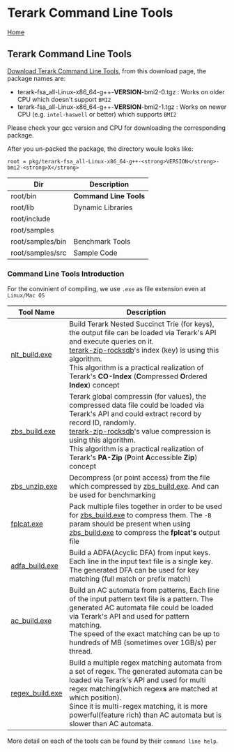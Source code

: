 # Terark Command Line Tools

[Home](../README.md)

## Terark Command Line Tools

[Download Terark Command Line Tools](https://www.terark.com/download/tools/latest), from this download page, the package names are:

- terark-fsa_all-Linux-x86_64-g++-**VERSION**-bmi2-0.tgz : Works on older CPU which doesn't support `BMI2`
- terark-fsa_all-Linux-x86_64-g++-**VERSION**-bmi2-1.tgz : Works on newer CPU (e.g. `intel-haswell` or better) which supports `BMI2`

Please check your gcc version and CPU for downloading the corresponding package.

After you un-packed the package, the directory woule looks like:

    root = pkg/terark-fsa_all-Linux-x86_64-g++-<strong>VERSION</strong>-bmi2-<strong>X</strong>

|Dir|Description|
--------|---------|
root/bin| **Command Line Tools** |
root/lib| Dynamic Libraries |
root/include| |
root/samples| |
root/samples/bin| Benchmark Tools|
root/samples/src| Sample Code |

### Command Line Tools Introduction

For the convinient of compiling, we use `.exe` as file extension even at `Linux/Mac OS`

|Tool Name | Description  |
-----|-----|
[nlt_build.exe](bin/nlt_build.exe.md)| Build Terark Nested Succinct Trie (for keys), the output file can be loaded via Terark's API and execute queries on it.<br/> [terark-zip-rocksdb](https://github.com/Terark/terark-zip-rocksdb)'s index (key) is using this algorithm.<br/> This algorithm is a practical realization of Terark's **CO-Index** (**C**ompressed **O**rdered **Index**) concept|
[zbs_build.exe](bin/zbs_build.exe.md)| Terark global compressin (for values), the compressed data file could be loaded via Terark's API and could extract record by record ID, randomly.<br/>[terark-zip-rocksdb](https://github.com/Terark/terark-zip-rocksdb)'s value compression is using this algorithm.<br/>This algorithm is a practical realization of Terark's **PA-Zip** (**P**oint **A**ccessible **Zip**) concept|
[zbs_unzip.exe](bin/zbs_unzip.exe.md)| Decompress (or point access) from the file which compressed by [zbs_build.exe](bin/zbs_build.exe.md). And can be used for benchmarking|
[fplcat.exe](bin/fplcat.exe.md)| Pack multiple files together in order to be used for [zbs_build.exe](bin/zbs_build.exe.md) to compress them. The `-B` param should be present when using [zbs_build.exe](bin/zbs_build.exe.md) to compress the **fplcat's** output file|
|[adfa_build.exe](bin/adfa_build.exe.md)| Build a ADFA(Acyclic DFA) from input keys. Each line in the input text file is a single key. <br/> The generated DFA can be used for key matching (full match or prefix match)|
[ac_build.exe](bin/ac_build.exe.md)| Build an AC automata from patterns, Each line of the input pattern text file is a pattern. The generated AC automata file could be loaded via Terark's API and used for pattern matching.<br/> The speed of the exact matching can be up to hundreds of MB (sometimes over 1GB/s) per thread.|
[regex_build.exe](bin/regex_build.exe.md)|Build a multiple regex matching automata from a set of regex. The generated automata can be loaded via Terark's API and used for multi regex matching(which regex**s** are matched at which position). <br/> Since it is multi-regex matching, it is more powerful(feature rich) than AC automata but is slower than AC automata.|

More detail on each of the tools can be found by their `command line help`.
